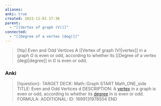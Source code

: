 ```yaml
---
aliases: 
anki: true
created: 2023-11-01 17:36
parent:
  - "[[Vertex of graph (V)]]"
connected:
  - "[[Degree of a vertex (deg)]]"
---
```

> [!tip] Even and Odd Vertices
> A [[Vertex of graph (V)|vertex]] in a graph $G$ is even or odd, according to whether its [[Degree of a vertex (deg)|degree]]  in $G$ is even or odd.

### Anki
> [!question]-
TARGET DECK: Math::Graph
START
Math_ONE_side
TITLE: Even and Odd Vertices d
DESCRIPTION: A [vertex](app://obsidian.md/Vertex%20of%20graph%20(V)) in a graph  is even or odd, according to whether its [degree](app://obsidian.md/Degree%20of%20a%20vertex%20(deg)) in  is even or odd.
FORMULA: 
ADDITIONAL:
ID: 1699131978504
END













